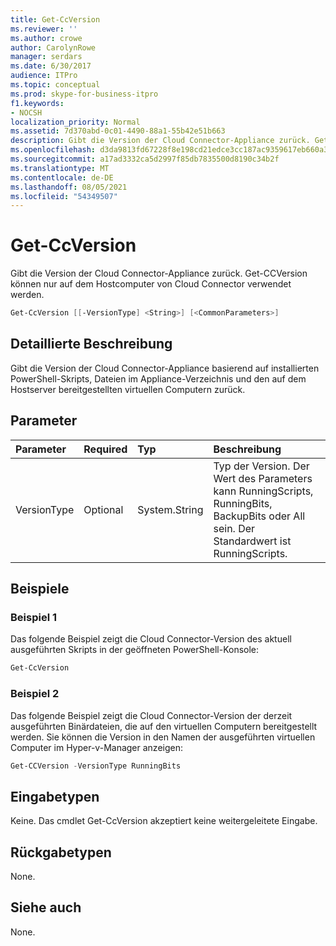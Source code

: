 ```yaml
---
title: Get-CcVersion
ms.reviewer: ''
ms.author: crowe
author: CarolynRowe
manager: serdars
ms.date: 6/30/2017
audience: ITPro
ms.topic: conceptual
ms.prod: skype-for-business-itpro
f1.keywords:
- NOCSH
localization_priority: Normal
ms.assetid: 7d370abd-0c01-4490-88a1-55b42e51b663
description: Gibt die Version der Cloud Connector-Appliance zurück. Get-CCVersion können nur auf dem Hostcomputer von Cloud Connector verwendet werden.
ms.openlocfilehash: d3da9813fd67228f8e198cd21edce3cc187ac9359617eb660a352b38c51a95ba
ms.sourcegitcommit: a17ad3332ca5d2997f85db7835500d8190c34b2f
ms.translationtype: MT
ms.contentlocale: de-DE
ms.lasthandoff: 08/05/2021
ms.locfileid: "54349507"
---
```

# <a name="get-ccversion"></a>Get-CcVersion
 
Gibt die Version der Cloud Connector-Appliance zurück. Get-CCVersion können nur auf dem Hostcomputer von Cloud Connector verwendet werden.
  
```powershell
Get-CcVersion [[-VersionType] <String>] [<CommonParameters>]
```

## <a name="detailed-description"></a>Detaillierte Beschreibung

Gibt die Version der Cloud Connector-Appliance basierend auf installierten PowerShell-Skripts, Dateien im Appliance-Verzeichnis und den auf dem Hostserver bereitgestellten virtuellen Computern zurück.
  
## <a name="parameters"></a>Parameter

|**Parameter**|**Required**|**Typ**|**Beschreibung**|
|:-----|:-----|:-----|:-----|
|VersionType  <br/> |Optional  <br/> |System.String  <br/> |Typ der Version. Der Wert des Parameters kann RunningScripts, RunningBits, BackupBits oder All sein. Der Standardwert ist RunningScripts.  <br/> |
   
## <a name="examples"></a>Beispiele
<a name="Examples"> </a>

### <a name="example-1"></a>Beispiel 1

Das folgende Beispiel zeigt die Cloud Connector-Version des aktuell ausgeführten Skripts in der geöffneten PowerShell-Konsole:
  
```powershell
Get-CcVersion
```

### <a name="example-2"></a>Beispiel 2

Das folgende Beispiel zeigt die Cloud Connector-Version der derzeit ausgeführten Binärdateien, die auf den virtuellen Computern bereitgestellt werden. Sie können die Version in den Namen der ausgeführten virtuellen Computer im Hyper-v-Manager anzeigen:
  
```powershell
Get-CCVersion -VersionType RunningBits
```

## <a name="input-types"></a>Eingabetypen
<a name="Examples"> </a>

Keine. Das cmdlet Get-CcVersion akzeptiert keine weitergeleitete Eingabe.
  
## <a name="return-types"></a>Rückgabetypen
<a name="Examples"> </a>

None.
  
## <a name="see-also"></a>Siehe auch
<a name="Examples"> </a>

None.
  

